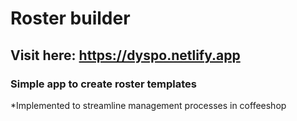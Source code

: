 # Roster builder
## Visit here: https://dyspo.netlify.app
### Simple app to create roster templates
*Implemented to streamline management processes in coffeeshop
